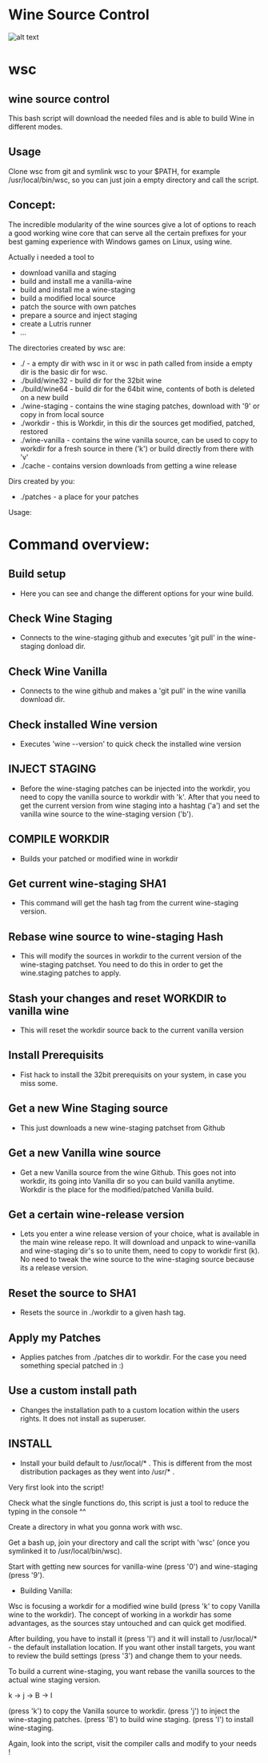 # Wine Source Control

![alt text](https://i.imgur.com/kmWNyCp.png)

# wsc
wine source control
--
This bash script will download the needed files and is able to build Wine in different modes.

Usage
--
Clone wsc from git and symlink wsc to your $PATH, for example /usr/local/bin/wsc, so you can just join a empty directory 
and call the script.

Concept:
--
The incredible modularity of the wine sources give a lot of options to reach a good working wine core that can serve all the 
certain prefixes for your best gaming experience with Windows games on Linux, using wine.

Actually i needed a tool to
- download vanilla and staging
- build and install me a vanilla-wine
- build and install me a wine-staging
- build a modified local source
- patch the source with own patches
- prepare a source and inject staging
- create a Lutris runner
- ...

The directories created by wsc are:

- ./              - a empty dir with wsc in it or wsc in path called from inside a empty dir is the basic dir for wsc.
- ./build/wine32  - build dir for the 32bit wine
- ./build/wine64  - build dir for the 64bit wine, contents of both is deleted on a new build
- ./wine-staging  - contains the wine staging patches, download with '9' or copy in from local source
- ./workdir       - this is Workdir, in this dir the sources get modified, patched, restored
- ./wine-vanilla  - contains the wine vanilla source, can be used to copy to workdir for a fresh source in there ('k') or build directly from there with 'v'
- ./cache         - contains version downloads from getting a wine release

Dirs created by you:
- ./patches       - a place for your patches

Usage:

Command overview:
==========================================================================================================

Build setup
--
- Here you can see and change the different options for your wine build.

Check Wine Staging
--
- Connects to the wine-staging github and executes 'git pull' in the wine-staging donload dir.

Check Wine Vanilla
--
- Connects to the wine github and makes a 'git pull' in the wine vanilla download dir.

Check installed Wine version
--
- Executes 'wine --version' to quick check the installed wine version

INJECT STAGING
--
- Before the wine-staging patches can be injected into the workdir, you need to copy the vanilla source to workdir with 'k'.
After that you need to get the current version from wine staging into a hashtag ('a') and set the vanilla wine source to the wine-staging version ('b').

COMPILE WORKDIR
--
- Builds your patched or modified wine in workdir

Get current wine-staging SHA1
--
- This command will get the hash tag from the current wine-staging version.

Rebase wine source to wine-staging Hash
--
- This will modify the sources in workdir to the current version of the wine-staging patchset.
You need to do this in order to get the wine.staging patches to apply.

Stash your changes and reset WORKDIR to vanilla wine
--
- This will reset the workdir source back to the current vanilla version

Install Prerequisits
--
- Fist hack to install the 32bit prerequisits on your system, in case you miss some.

Get a new Wine Staging source
--
- This just downloads a new wine-staging patchset from Github

Get a new Vanilla wine source
--
- Get a new Vanilla source from the wine Github.
This goes not into workdir, its going into Vanilla dir so you can build vanilla anytime.
Workdir is the place for the modified/patched Vanilla build.

Get a certain wine-release version
--
- Lets you enter a wine release version of your choice, what is available in the main wine release repo. 
It will download and unpack to wine-vanilla and wine-staging dir's so to unite them, need to copy to workdir first (k).
No need to tweak the wine source to the wine-staging source because its a release version.

Reset the source to SHA1
--
- Resets the source in ./workdir to a given hash tag.

Apply my Patches
--
- Applies patches from ./patches dir to workdir.
For the case you need something special patched in :)

Use a custom install path
--
- Changes the installation path to a custom location within the users rights.
It does not install as superuser.

INSTALL
--
- Install your build default to /usr/local/* .
This is different from the most distribution packages as they went into /usr/* .

Very first look into the script!

Check what the single functions do, this script is just a tool to reduce the typing in the console ^^

Create a directory in what you gonna work with wsc.

Get a bash up, join your directory and call the script with 'wsc' (once you symlinked it to /usr/local/bin/wsc).

Start with getting new sources for vanilla-wine (press '0') and wine-staging (press '9').


- Building Vanilla:

Wsc is focusing a workdir for a modified wine build (press 'k' to copy Vanilla wine to the workdir).
The concept of working in a workdir has some advantages, as the sources stay untouched and can quick get modified.

After building, you have to install it (press 'I') and it will install to /usr/local/* - the default installation location.
If you want other install targets, you want to review the build settings (press '3') and change them to your needs.

To build a current wine-staging, you want rebase the vanilla sources to the actual wine staging version.

k -> j -> B -> I

(press 'k') to copy the Vanilla source to workdir.
(press 'j') to inject the wine-staging patches.
(press 'B') to build wine staging.
(press 'I') to install wine-staging.

Again, look into the script, visit the compiler calls and modify to your needs !



